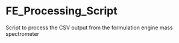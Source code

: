 # FE_Processing_Script
Script to process the CSV output from the formulation engine mass spectrometer 
